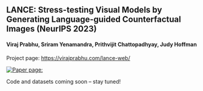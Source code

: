

## LANCE: Stress-testing Visual Models by Generating Language-guided Counterfactual Images (NeurIPS 2023)
#### Viraj Prabhu, Sriram Yenamandra, Prithvijit Chattopadhyay, Judy Hoffman

Project page: https://virajprabhu.com/lance-web/

[![Paper page:](https://huggingface.co/datasets/huggingface/badges/raw/main/paper-page-sm-dark.svg)](https://huggingface.co/papers/2305.19164)

Code and datasets coming soon – stay tuned!
